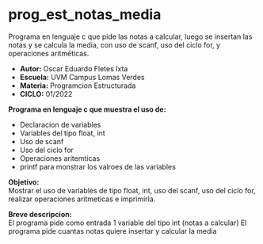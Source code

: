 # prog_est_notas_media
Programa en lenguaje c que pide las notas a calcular, luego se insertan las notas y se calcula la media, con uso de scanf, uso del ciclo for, y operaciones aritméticas. 

* <b> Autor:</b> Oscar Eduardo Fletes Ixta
* <b> Escuela:</b> UVM Campus Lomas Verdes
* <b> Materia:</b> Programcion Estructurada
* <b> CICLO:</b> 01/2022

<b> Programa en lenguaje c que muestra el uso de:</b>
* Declaracion de variables 
* Variables del tipo float, int
* Uso de scanf
* Uso del ciclo for
* Operaciones aritemticas
* printf para monstrar los valroes de las variables

<b> Objetivo:</b>
<br>
Mostrar el uso de variables de tipo float, int, uso del scanf, uso del ciclo for, realizar operaciones aritmeticas e imprimirla.

<b> Breve descripcion:</b>
<br>
El programa  pide como entrada 1 variable del tipo int (notas a calcular)
El programa pide cuantas notas quiere insertar y calcular la media
